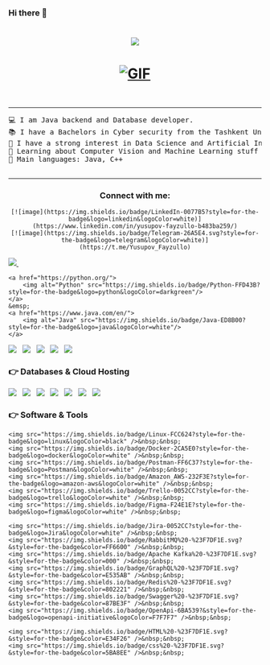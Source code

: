 ### Hi there 👋

<!--
**FayzulloxPro/FayzulloxPro** is a ✨ _special_ ✨ repository because its `README.md` (this file) appears on your GitHub profile.

Here are some ideas to get you started:

- 🔭 I’m currently working on ...
- 🌱 I’m currently learning ...
- 👯 I’m looking to collaborate on ...
- 🤔 I’m looking for help with ...
- 💬 Ask me about ...
- 📫 How to reach me: ...
- 😄 Pronouns: ...
- ⚡ Fun fact: ...
-->
<h1 align="center">
    <img src="https://readme-typing-svg.demolab.com/?lines=Hi, I'm Yusupov Fayzullo!;Welcome+to+my+GitHub+Profile!">
</h1>

<h1 align="center">
    <a href="https://github.com/YusupovFayzullo" target="_self">
        <img alt="GIF" src="https://github.com/JayantGoel001/JayantGoel001/blob/master/GIF/code.gif">
    </a>
</h1>
<br>

<hr>
<pre>
💻 I am Java backend and Database developer.
📚 I have a Bachelors in Cyber security from the Tashkent University of Information Technologies.
📝 I have a strong interest in Data Science and Artificial Intelligence
🌱 Learning about Computer Vision and Machine Learning stuff
🌟 Main languages: Java, C++

</pre>
<hr>

<h3 align="center">Connect with me:</h3>
<div align="center">

    [![image](https://img.shields.io/badge/LinkedIn-0077B5?style=for-the-badge&logo=linkedin&logoColor=white)](https://www.linkedin.com/in/yusupov-fayzullo-b483ba259/)
    [![image](https://img.shields.io/badge/Telegram-26A5E4.svg?style=for-the-badge&logo=telegram&logoColor=white)](https://t.me/Yusupov_Fayzullo)

</div>


<p align="left">
    <a href="https://isocpp.org/">
        <img src="https://img.shields.io/badge/C%2B%2B-00599C?style=for-the-badge&logo=c%2B%2B&logoColor=white">
    </a>
    &emsp;

    <a href="https://python.org/">
        <img alt="Python" src="https://img.shields.io/badge/Python-FFD43B?style=for-the-badge&logo=python&logoColor=darkgreen"/>
    </a>
    &emsp;
    <a href="https://www.java.com/en/">
        <img alt="Java" src="https://img.shields.io/badge/Java-ED8B00?style=for-the-badge&logo=java&logoColor=white"/>
    </a>
</p>
<p>
    <img src="http://img.shields.io/badge/-Spring-6db33f?style=for-the-badge&logo=spring&logoColor=white" />&nbsp;&nbsp;
    <img src="http://img.shields.io/badge/-Springboot-629e3a?style=for-the-badge&logo=springboot&logoColor=white" />&nbsp;&nbsp;
    <img src="http://img.shields.io/badge/-Project%20Reactor-6db33f?style=for-the-badge&logo=react&logoColor=white" />&nbsp;&nbsp;
    <img src="https://img.shields.io/badge/Keras-D00000?style=for-the-badge&logo=Keras&logoColor=white" />&nbsp;&nbsp;
    <img src="https://img.shields.io/badge/PyTorch-EE4C2C?style=for-the-badge&logo=PyTorch&logoColor=white" />&nbsp;&nbsp;
    <!-- 	<img src="" />&nbsp;&nbsp; -->
</p>

### 👉 Databases & Cloud Hosting
<p>
    <img src="https://img.shields.io/badge/Git-F05032?style=for-the-badge&logo=git&logoColor=white" />&nbsp;&nbsp;
    <img src="https://img.shields.io/badge/MySQL-00000F?style=for-the-badge&logo=mysql&logoColor=white" />&nbsp;&nbsp;
    <img src="https://img.shields.io/badge/SQLite-07405E?style=for-the-badge&logo=sqlite&logoColor=white" />&nbsp;&nbsp;
    <img src="https://img.shields.io/badge/GitHub-100000?style=for-the-badge&logo=github&logoColor=white" />&nbsp;&nbsp;
    <img src="https://img.shields.io/badge/GitLab%20-%23F7DF1E.svg?&style=for-the-badge&color=FC6D26" />&nbsp;&nbsp;
    <img src="https://img.shields.io/badge/firebase-ffca28?style=for-the-badge&logo=firebase&logoColor=black" />&nbsp;&nbsp;
    <img src="https://img.shields.io/badge/MongoDB-4EA94B?style=for-the-badge&logo=mongodb&logoColor=white" />&nbsp;&nbsp;
</p>

### 👉 Software & Tools
<p>

    <img src="https://img.shields.io/badge/Linux-FCC624?style=for-the-badge&logo=linux&logoColor=black" />&nbsp;&nbsp;
    <img src="https://img.shields.io/badge/Docker-2CA5E0?style=for-the-badge&logo=docker&logoColor=white" />&nbsp;&nbsp;
    <img src="https://img.shields.io/badge/Postman-FF6C37?style=for-the-badge&logo=Postman&logoColor=white" />&nbsp;&nbsp;
    <img src="https://img.shields.io/badge/Amazon_AWS-232F3E?style=for-the-badge&logo=amazon-aws&logoColor=white" />&nbsp;&nbsp;
    <img src="https://img.shields.io/badge/Trello-0052CC?style=for-the-badge&logo=trello&logoColor=white" />&nbsp;&nbsp;
    <img src="https://img.shields.io/badge/Figma-F24E1E?style=for-the-badge&logo=figma&logoColor=white" />&nbsp;&nbsp;

    <img src="https://img.shields.io/badge/Jira-0052CC?style=for-the-badge&logo=Jira&logoColor=white" />&nbsp;&nbsp;
    <img src="https://img.shields.io/badge/RabbitMQ%20-%23F7DF1E.svg?&style=for-the-badge&color=FF6600" />&nbsp;&nbsp;
    <img src="https://img.shields.io/badge/Apache Kafka%20-%23F7DF1E.svg?&style=for-the-badge&color=000" />&nbsp;&nbsp;
    <img src="https://img.shields.io/badge/GraphQL%20-%23F7DF1E.svg?&style=for-the-badge&color=E535AB" />&nbsp;&nbsp;
    <img src="https://img.shields.io/badge/Redis%20-%23F7DF1E.svg?&style=for-the-badge&color=802221" />&nbsp;&nbsp;
    <img src="https://img.shields.io/badge/Swagger%20-%23F7DF1E.svg?&style=for-the-badge&color=87BE3F" />&nbsp;&nbsp;
    <img src="https://img.shields.io/badge/OpenApi-6BA539?&style=for-the-badge&logo=openapi-initiative&logoColor=F7F7F7" />&nbsp;&nbsp;

    <img src="https://img.shields.io/badge/HTML%20-%23F7DF1E.svg?&style=for-the-badge&color=E34F26" />&nbsp;&nbsp;
    <img src="https://img.shields.io/badge/css%20-%23F7DF1E.svg?&style=for-the-badge&color=5BA8EE" />&nbsp;&nbsp;
 
	

